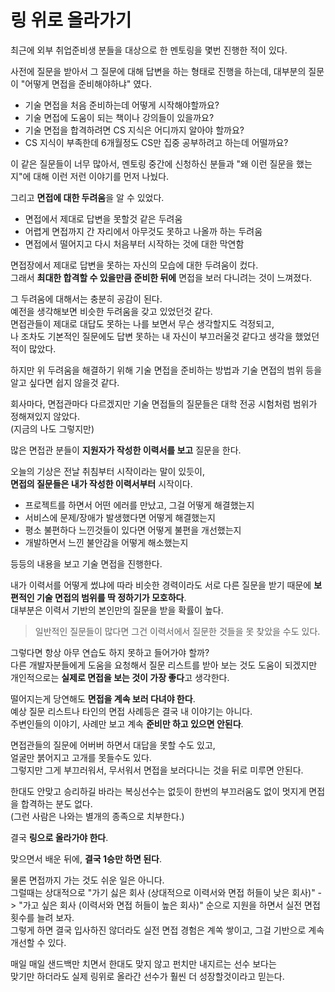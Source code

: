# 링 위로 올라가기

최근에 외부 취업준비생 분들을 대상으로 한 멘토링을 몇번 진행한 적이 있다.  
  
사전에 질문을 받아서 그 질문에 대해 답변을 하는 형태로 진행을 하는데, 대부분의 질문이 "어떻게 면접을 준비해야하냐" 였다. 

* 기술 면접을 처음 준비하는데 어떻게 시작해야할까요?
* 기술 면접에 도움이 되는 책이나 강의들이 있을까요? 
* 기술 면접을 합격하려면 CS 지식은 어디까지 알아야 할까요?
* CS 지식이 부족한데 6개월정도 CS만 집중 공부하려고 하는데 어떨까요?

이 같은 질문들이 너무 많아서, 멘토링 중간에 신청하신 분들과 "왜 이런 질문을 했는지"에 대해 이런 저런 이야기를 먼저 나눴다.  
  
그리고 **면접에 대한 두려움**을 알 수 있었다.  

* 면접에서 제대로 답변을 못할것 같은 두려움
* 어렵게 면접까지 간 자리에서 아무것도 못하고 나올까 하는 두려움
* 면접에서 떨어지고 다시 처음부터 시작하는 것에 대한 막연함

면접장에서 제대로 답변을 못하는 자신의 모습에 대한 두려움이 컸다.  
그래서 **최대한 합격할 수 있을만큼 준비한 뒤에** 면접을 보러 다니려는 것이 느껴졌다.  
  
그 두려움에 대해서는 충분히 공감이 된다.  
예전을 생각해보면 비슷한 두려움을 갖고 있었던것 같다.  
면접관들이 제대로 대답도 못하는 나를 보면서 무슨 생각할지도 걱정되고,  
나 조차도 기본적인 질문에도 답변 못하는 내 자신이 부끄러울것 같다고 생각을 했었던 적이 많았다.  
    
하지만 위 두려움을 해결하기 위해 기술 면접을 준비하는 방법과 기술 면접의 범위 등을 알고 싶다면 쉽지 않을것 같다.  
  
회사마다, 면접관마다 다르겠지만 기술 면접들의 질문들은 대학 전공 시험처럼 범위가 정해져있지 않았다.  
(지금의 나도 그렇지만)

많은 면접관 분들이 **지원자가 작성한 이력서를 보고** 질문을 한다.  
  
오늘의 기상은 전날 취침부터 시작이라는 말이 있듯이,  
**면접의 질문들은 내가 작성한 이력서부터** 시작이다.  
  
* 프로젝트를 하면서 어떤 에러를 만났고, 그걸 어떻게 해결했는지
* 서비스에 문제/장애가 발생했다면 어떻게 해결했는지
* 평소 불편하다 느낀것들이 있다면 어떻게 불편을 개선했는지
* 개발하면서 느낀 불안감을 어떻게 해소했는지

등등의 내용을 보고 기술 면접을 진행한다.  
  
내가 이력서를 어떻게 썼냐에 따라 비슷한 경력이라도 서로 다른 질문을 받기 때문에 **보편적인 기술 면접의 범위를 딱 정하기가 모호하다**.  
대부분은 이력서 기반의 본인만의 질문을 받을 확률이 높다.  

> 일반적인 질문들이 많다면 그건 이력서에서 질문한 것들을 못 찾았을 수도 있다.  
  
그렇다면 항상 아무 연습도 하지 못하고 들어가야 할까?  
다른 개발자분들에게 도움을 요청해서 질문 리스트를 받아 보는 것도 도움이 되겠지만 개인적으로는 **실제로 면접을 보는 것이 가장 좋다**고 생각한다.  
  
떨어지는게 당연해도 **면접을 계속 보러 다녀야 한다**.  
예상 질문 리스트나 타인의 면접 사례등은 결국 내 이야기는 아니다.    
주변인들의 이야기, 사례만 보고 계속 **준비만 하고 있으면 안된다**.  
  
면접관들의 질문에 어버버 하면서 대답을 못할 수도 있고,  
얼굴만 붉어지고 고개를 못들수도 있다.  
그렇지만 그게 부끄러워서, 무서워서 면접을 보러다니는 것을 뒤로 미루면 안된다.  

한대도 안맞고 승리하길 바라는 복싱선수는 없듯이 한번의 부끄러움도 없이 멋지게 면접을 합격하는 분도 없다.  
(그런 사람은 나와는 별개의 종족으로 치부한다.)  

결국 **링으로 올라가야 한다**.  
  
맞으면서 배운 뒤에, **결국 1승만 하면 된다**.  

물론 면접까지 가는 것도 쉬운 일은 아니다.    
그럴때는 상대적으로 "가기 싫은 회사 (상대적으로 이력서와 면접 허들이 낮은 회사)" -> "가고 싶은 회사 (이력서와 면접 허들이 높은 회사)" 순으로 지원을 하면서 실전 면접 횟수를 늘려 보자.  
그렇게 하면 결국 입사하진 않더라도 실전 면접 경험은 계쏙 쌓이고, 그걸 기반으로 계속 개선할 수 있다.  
  
매일 매일 샌드백만 치면서 한대도 맞지 않고 펀치만 내지르는 선수 보다는  
맞기만 하더라도 실제 링위로 올라간 선수가 훨씬 더 성장할것이라고 믿는다.









